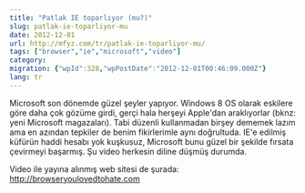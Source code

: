```yaml
---
title: "Patlak IE toparlıyor (mu?)"
slug: patlak-ie-toparliyor-mu
date: 2012-12-01
url: http://mfyz.com/tr/patlak-ie-toparliyor-mu/
tags: ["browser","ie","microsoft","video"]
category: 
migration: {"wpId":328,"wpPostDate":"2012-12-01T00:46:09.000Z"}
lang: tr
---
```


Microsoft son dönemde güzel şeyler yapıyor. Windows 8 OS olarak eskilere göre daha çok gözüme girdi, gerçi hala herşeyi Apple'dan araklıyorlar (bknz: yeni Microsoft magazaları). Tabi düzenli kullanmadan birşey dememek lazım ama en azından tepkiler de benim fikirlerimle aynı doğrultuda. IE'e edilmiş küfürün haddi hesabı yok kuşkusuz, Microsoft bunu güzel bir şekilde fırsata çevirmeyi başarmış. Şu video herkesin diline düşmüş durumda.

Video ile yayına alınmış web sitesi de şurada: http://browseryoulovedtohate.com